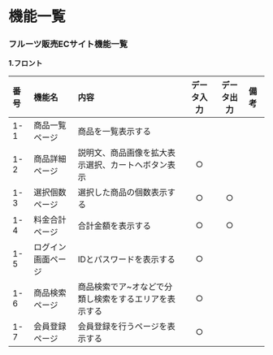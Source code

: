 # 機能一覧
### フルーツ販売ECサイト機能一覧
**1.フロント**

|番号|機能名|内容|データ入力|データ出力|備考|
|:---|:---|:---|:---:|:----:|:---|
|1-1|商品一覧ページ|商品を一覧表示する||||
|1-2|商品詳細ページ|説明文、商品画像を拡大表示選択、カートへボタン表示|○|||
|1-3|選択個数ページ|選択した商品の個数表示する|○|○||
|1-4|料金合計ページ|合計金額を表示する|○|○||
|1-5|ログイン画面ページ|IDとパスワードを表示する|○|||
|1-6|商品検索ページ|商品検索でア~オなどで分類し検索をするエリアを表示する|○||
|1-7|会員登録ページ|会員登録を行うページを表示する|○|||
